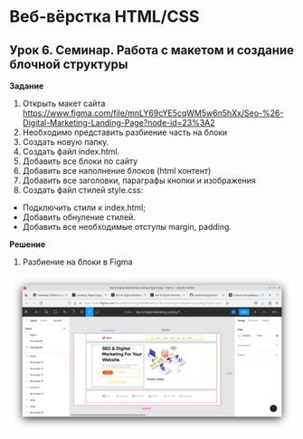 # Веб-вёрстка HTML/CSS

## Урок 6. Семинар. Работа с макетом и cоздание блочной структуры

**Задание**

1. Открыть макет сайта https://www.figma.com/file/mnLY69cYE5cqWM5w6n5hXx/Seo-%26-Digital-Marketing-Landing-Page?node-id=23%3A2
2. Необходимо представить разбиение часть на блоки 
3. Создать новую папку.
4. Создать файл index.html.
5. Добавить все блоки по сайту
6. Добавить все наполнение блоков (html контент)
7. Добавить все заголовки, параграфы кнопки и изображения
8. Создать файл стилей style.css:
- Подключить стили к index.html;
- Добавить обнуление стилей.
- Добавить все необходимые отступы margin, padding.

**Решение**

1. Разбиение на блоки в Figma

![](screenshots/blocks.png)